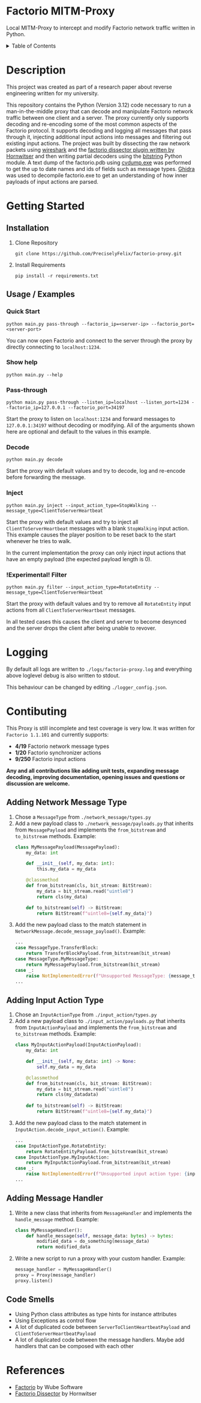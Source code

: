 # Factorio MITM-Proxy
Local MITM-Proxy to intercept and modify Factorio network traffic written in Python.

<details>
    <summary>Table of Contents</summary>
    <ol>
        <li>
            <a href="#description">Description</a>
        </li>
        <li>
            <a href="#getting-started">Getting Started</a>
            <ul>
                <li><a href="#installation">Installation</a></li>
                <li>
                    <a href="#usage--examples">Usage / Examples</a>
                    <ul>
                        <li><a href="#quick-start">Quick Start</a></li>
                        <li><a href="#show-help">Show help</a></li>
                        <li><a href="#pass-through">Pass-through</a></li>
                        <li><a href="#decode">Decode</a></li>
                        <li><a href="#inject">Inject</a></li>
                        <li><a href="#experimental-filter">!Experimental! Filter</a></li>
                    </ul>
                </li>
            </ul>
        </li>
        <li>
            <a href="#logging">Logging</a>
        </li>
        <li>
            <a href="#contibuting">Contributing</a>
            <ul>
                <li><a href="#adding-network-message-type">Adding Network Message Type</a></li>
                <li><a href="#adding-input-action-type">Adding Input Action Type</a></li>
                <li><a href="#adding-message-handler">Adding Message Handler</a></li>
                <li><a href="#code-smells">Code Smells</a></li>
            </ul>
        </li>
        <li>
            <a href="#references">References</a>
        </li>
    </ol>
</details>

# Description
This project was created as part of a research paper about reverse engineering written for my university. 

This repository contains the Python (Version 3.12) code necessary to run a man-in-the-middle proxy that can decode and manipulate Factorio network traffic between one client and a server. The proxy currently only supports decoding and re-encoding some of the most common aspects of the Factorio protocol. It supports decoding and logging all messages that pass through it, injecting additional input actions into messages and filtering out existing input actions. The project was built by dissecting the raw network packets using [wireshark](https://github.com/wireshark/wireshark) and the [factorio dissector plugin written by Hornwitser](https://github.com/Hornwitser/factorio_dissector) and then writing partial decoders using the [bitstring](https://github.com/scott-griffiths/bitstring) Python module. A text dump of the factorio.pdb using [cvdump.exe](https://github.com/Microsoft/microsoft-pdb/blob/master/cvdump/cvdump.exe) was performed to get the up to date names and ids of fields such as message types. [Ghidra](https://github.com/NationalSecurityAgency/ghidra) was used to decompile factorio.exe to get an understanding of how inner payloads of input actions are parsed.

# Getting Started
## Installation
1. Clone Repository
    ```
    git clone https://github.com/PreciselyFelix/factorio-proxy.git
    ```
2. Install Requirements
    ```
    pip install -r requirements.txt
    ```
## Usage / Examples


### Quick Start
```
python main.py pass-through --factorio_ip=<server-ip> --factorio_port=<server-port>
```
You can now open Factorio and connect to the server through the proxy by directly connecting to `localhost:1234`.


### Show help
```
python main.py --help
```



### Pass-through
```
python main.py pass-through --listen_ip=localhost --listen_port=1234 --factorio_ip=127.0.0.1 --factorio_port=34197
```
Start the proxy to listen on `localhost:1234` and forward messages to `127.0.0.1:34197` without decoding or modifying. All of the arguments shown here are optional and default to the values in this example.



### Decode
```
python main.py decode
```
Start the proxy with default values and try to decode, log and re-encode before forwarding the message.



### Inject
```
python main.py inject --input_action_type=StopWalking --message_type=ClientToServerHeartbeat
```
Start the proxy with default values and try to inject all `ClientToServerHeartbeat` messages with a blank `StopWalking` input action. This example causes the player position to be reset back to the start whenever he tries to walk.

In the current implementation the proxy can only inject input actions that have an empty payload (the expected payload length is 0).



### !Experimental! Filter
```
python main.py filter --input_action_type=RotateEntity --message_type=ClientToServerHeartbeat
```
Start the proxy with default values and try to remove all `RotateEntity` input actions from all `ClientToServerHeartbeat` messages.

In all tested cases this causes the client and server to become desynced and the server drops the client after being unable to revover.



# Logging
By default all logs are written to `./logs/factorio-proxy.log` and everything above loglevel debug is also written to stdout.

This behaviour can be changed by editing `./logger_config.json`.




# Contibuting

This Proxy is still incomplete and test coverage is very low. It was written for `Factorio 1.1.101` and currently supports:
* __4/19__ Factorio network message types
* __1/20__ Factorio synchronizer actions
* __9/250__ Factorio input actions

__Any and all contributions like adding unit tests, expanding message decoding, improving documentation, opening issues and questions or discussion are welcome.__

## Adding Network Message Type
1. Chose a `MessageType` from `./network_message/types.py`
2. Add a new payload class to `./network_message/payloads.py` that inherits from `MessagePayload` and implements the `from_bitstream` and `to_bitstream` methods. Example:
    ```python
    class MyMessagePayload(MessagePayload):
        my_data: int

        def __init__(self, my_data: int):
            this.my_data = my_data

        @classmethod
        def from_bitstream(cls, bit_stream: BitStream):
            my_data = bit_stream.read("uintle8")
            return cls(my_data)

        def to_bitstream(self) -> BitStream:
            return BitStream(f"uintle8={self.my_data}")
    ```
3. Add the new payload class to the match statement in `NetworkMessage.decode_message_payload()`. Example:
    ```python
    ...
    case MessageType.TransferBlock:
        return TransferBlockPayload.from_bitstream(bit_stream)
    case MessageType.MyMessageType:
        return MyMessagePayload.from_bitstream(bit_stream)
    case _:
        raise NotImplementedError(f"Unsupported MessageType: {message_type}")
    ...
    ```


## Adding Input Action Type
1. Chose an `InputActionType` from `./input_action/types.py`
2. Add a new payload class to `./input_action/payloads.py` that inherits from `InputActionPayload` and implements the `from_bitstream` and `to_bitstream` methods. Example:
    ```python
    class MyInputActionPayload(InputActionPayload):
        my_data: int

        def __init__(self, my_data: int) -> None:
            self.my_data = my_data

        @classmethod
        def from_bitstream(cls, bit_stream: BitStream):
            my_data = bit_stream.read("uintle8")
            return cls(my_datadata)
        
        def to_bitstream(self) -> BitStream:
            return BitStream(f"uintle8={self.my_data}")
    ```
3. Add the new payload class to the match statement in `InputAction.decode_input_action()`. Example:
    ```python
    ...
    case InputActionType.RotateEntity:
        return RotateEntityPayload.from_bitstream(bit_stream)
    case InputActionType.MyInputAction:
        return MyInputActionPayload.from_bitstream(bit_stream)
    case _:
        raise NotImplementedError(f"Unsupported input action type: {input_action_type}")
    ...
    ```


## Adding Message Handler
1. Write a new class that inherits from `MessageHandler` and implements the `handle_message` method. Example:
    ```python
    class MyMessageHandler():
        def handle_message(self, message_data: bytes) -> bytes:
            modified_data = do_something(message_data)
            return modified_data
    ```
2. Write a new script to run a proxy with your custom handler. Example:
    ```python
    message_handler = MyMessageHandler()
    proxy = Proxy(message_handler)
    proxy.listen()
    ```

## Code Smells
- Using Python class attributes as type hints for instance attributes
- Using Exceptions as control flow
- A lot of duplicated code between `ServerToClientHeartbeatPayload` and `ClientToServerHeartbeatPayload`
- A lot of duplicated code between the message handlers. Maybe add handlers that can be composed with each other


# References
- [Factorio](https://factorio.com) by Wube Software
- [Factorio Dissector](https://github.com/Hornwitser/factorio_dissector) by Hornwitser